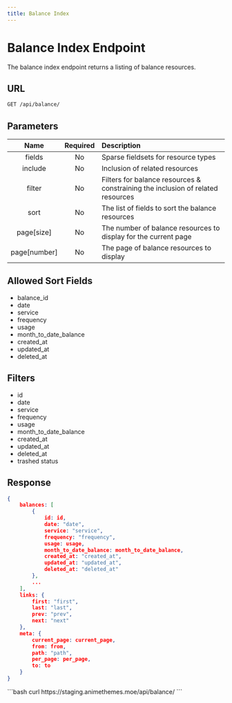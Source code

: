 ```yaml
---
title: Balance Index
---
```


<Block>

# Balance Index Endpoint

The balance index endpoint returns a listing of balance resources.

## URL

```sh
GET /api/balance/
```

## Parameters

| Name         | Required | Description                                                                     |
| :----------: | :------: | :----------------------------------------------------------------------------   |
| fields       | No       | Sparse fieldsets for resource types                                             |
| include      | No       | Inclusion of related resources                                                  |
| filter       | No       | Filters for balance resources & constraining the inclusion of related resources |
| sort         | No       | The list of fields to sort the balance resources                                |
| page[size]   | No       | The number of balance resources to display for the current page                 |
| page[number] | No       | The page of balance resources to display                                        |

## Allowed Sort Fields

* balance_id
* date
* service
* frequency
* usage
* month_to_date_balance  
* created_at
* updated_at
* deleted_at

## Filters

* id
* date
* service
* frequency
* usage
* month_to_date_balance
* created_at
* updated_at
* deleted_at
* trashed status

## Response

```json
{
    balances: [
        {
            id: id,
            date: "date",
            service: "service",
            frequency: "frequency",
            usage: usage,
            month_to_date_balance: month_to_date_balance,
            created_at: "created_at",
            updated_at: "updated_at",
            deleted_at: "deleted_at"
        },
        ...
    ],
    links: {
        first: "first",
        last: "last",
        prev: "prev",
        next: "next"
    },
    meta: {
        current_page: current_page,
        from: from,
        path: "path",
        per_page: per_page,
        to: to
    }
}
```

<Example>

<CURL>
```bash
curl https://staging.animethemes.moe/api/balance/
```
</CURL>

</Example>

</Block>